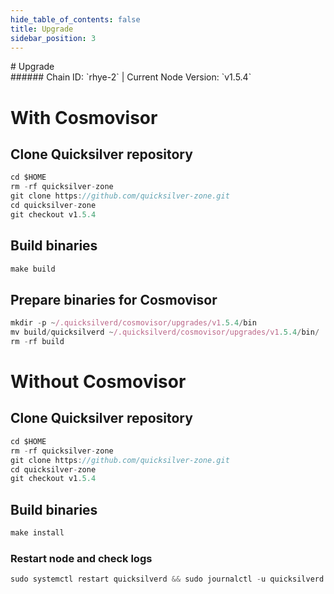 ```yaml
---
hide_table_of_contents: false
title: Upgrade
sidebar_position: 3
---
```


<div class="h1-with-icon icon-quicksilver">
# Upgrade
</div>
###### Chain ID: `rhye-2` | Current Node Version: `v1.5.4`

# With Cosmovisor
## Clone Quicksilver repository
```js
cd $HOME
rm -rf quicksilver-zone
git clone https://github.com/quicksilver-zone.git
cd quicksilver-zone
git checkout v1.5.4
 ```

## Build binaries
```js
make build
 ```

## Prepare binaries for Cosmovisor
```js
mkdir -p ~/.quicksilverd/cosmovisor/upgrades/v1.5.4/bin
mv build/quicksilverd ~/.quicksilverd/cosmovisor/upgrades/v1.5.4/bin/
rm -rf build
```

# Without Cosmovisor
## Clone Quicksilver repository
```js
cd $HOME
rm -rf quicksilver-zone
git clone https://github.com/quicksilver-zone.git
cd quicksilver-zone
git checkout v1.5.4
 ```

## Build binaries
```js
make install
 ```

### Restart node and check logs
```js
sudo systemctl restart quicksilverd && sudo journalctl -u quicksilverd -f --no-hostname -o cat
```